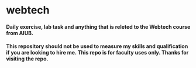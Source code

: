 # webtech
#### Daily exercise, lab task and anything that is releted to the Webtech course from AIUB.
#### This repository should not be used to measure my skills and qualification if you are looking to hire me. This repo is for faculty uses only. Thanks for visiting the repo.
